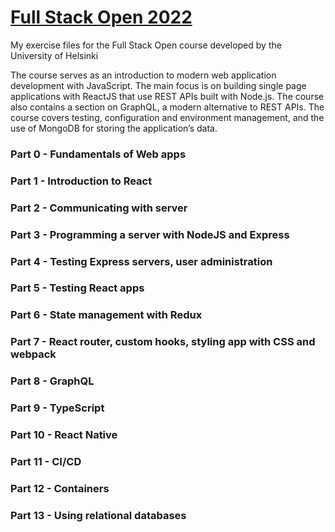 # [Full Stack Open 2022](https://fullstackopen.com/en/)

My exercise files for the Full Stack Open course developed by the University of Helsinki

The course serves as an introduction to modern web application development with JavaScript. The main focus is on building single page applications with ReactJS that use REST APIs built with Node.js. The course also contains a section on GraphQL, a modern alternative to REST APIs.
The course covers testing, configuration and environment management, and the use of MongoDB for storing the application’s data.

### Part 0 - Fundamentals of Web apps

### Part 1 - Introduction to React

### Part 2 - Communicating with server

### Part 3 - Programming a server with NodeJS and Express

### Part 4 - Testing Express servers, user administration

### Part 5 - Testing React apps

### Part 6 - State management with Redux

### Part 7 - React router, custom hooks, styling app with CSS and webpack

### Part 8 - GraphQL

### Part 9 - TypeScript

### Part 10 - React Native

### Part 11 - CI/CD

### Part 12 - Containers

### Part 13 - Using relational databases
